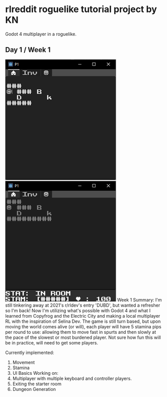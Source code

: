 # rlreddit roguelike tutorial project by KN
 Godot 4 multiplayer in a roguelike.

## Day 1 / Week 1
![Man locked in a room with a bear outside.](rlreddit2024-1.png) ![Same picture but now with status bars on the bottom.](rlreddit2024-2.png)
Week 1 Summary: I'm still tinkering away at 2021's r/rldev's entry 'DUBD', but wanted a refresher so I'm back! Now I'm utilizing what's possible with Godot 4 and what I learned from Copyfrog and the Electric City and making a local multiplayer RL with the inspiration of Selina Dev. The game is still turn based, but upon moving the world comes alive (or will), each player will have 5 stamina pips per round to use: allowing them to move fast in spurts and then slowly at the pace of the slowest or most burdened player. Not sure how fun this will be in practice, will need to get some players.

Currently implemented:
1. Movement
2. Stamina
3. UI Basics
Working on:
1. Multiplayer with multiple keyboard and controller players.
2. Exiting the starter room
3. Dungeon Generation
